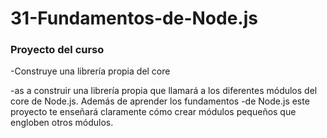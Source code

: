 # 31-Fundamentos-de-Node.js
### Proyecto del curso

-Construye una librería propia del core

-as a construir una librería propia que llamará a los diferentes módulos del core de Node.js. Además de aprender los fundamentos -de Node.js este proyecto te enseñará claramente cómo crear módulos pequeños que engloben otros módulos.